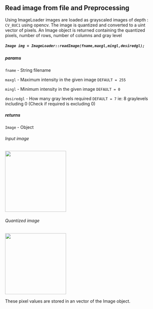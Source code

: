 ## Read image from file and Preprocessing

Using ImageLoader images are loaded as grayscaled images of depth : ```CV_8UC1``` using opencv. The image is quantized and converted to a uint vector of pixels. An Image object is returned containing the quantized pixels, number of rows, number of columns and gray level

#####  ```Image img = ImageLoader::readImage(fname,maxgl,mingl,desiredgl);```

##### params 

```fname``` - String filename

```maxgl``` - Maximum intensity in the given image ```DEFAULT = 255```

```mingl``` - Minimum intensity in the given image ```DEFAULT = 0```

```desiredgl``` - How many gray levels required  ```DEFAULT = 7``` ie: 8 graylevels including 0 (Check if required is excluding 0)
##### returns
```Image``` - Object  
###### Input image
<img src="https://github.com/Chamodya-ka/Edge_Device_Fabric_Defect_Detection/blob/main/cuda_implementation/testimg/gradient.png" width="200">

###### Quantized image
<img src="https://github.com/Chamodya-ka/Edge_Device_Fabric_Defect_Detection/blob/main/cuda_implementation/testimg/gradientresult.png" width="200">

These pixel values are stored in an vector of the Image object.
